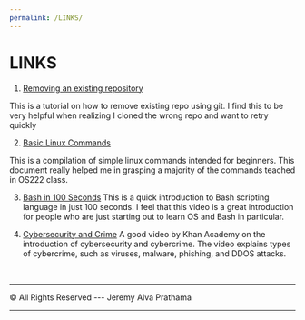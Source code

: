 ```yaml
---
permalink: /LINKS/
---
```


# LINKS

1. [Removing an existing repository](https://stackoverflow.com/questions/50361138/destination-path-already-exists-and-is-not-an-empty-directory)

This is a tutorial on how to remove existing repo using git.
I find this to be very helpful when realizing I cloned the wrong repo and want to retry quickly


2. [Basic Linux Commands](https://linuxopsys.com/topics/basic-linux-commands)

This is a compilation of simple linux commands intended for beginners.
This document really helped me in grasping a majority of the commands teached in OS222 class.

3. [Bash in 100 Seconds](https://www.youtube.com/watch?v=I4EWvMFj37g&ab_channel=Fireship)
This is a quick introduction to Bash scripting language in just 100 seconds.
I feel that this video is a great introduction for people who are just starting out to learn OS and Bash in particular.

4. [Cybersecurity and Crime](https://youtu.be/5k24We8pED8)
A good video by Khan Academy on the introduction of cybersecurity and cybercrime.
The video explains types of cybercrime, such as viruses, malware, phishing, and DDOS attacks.




<br>
<hr>
&copy; All Rights Reserved  ---  Jeremy Alva Prathama
<hr>
<br>
